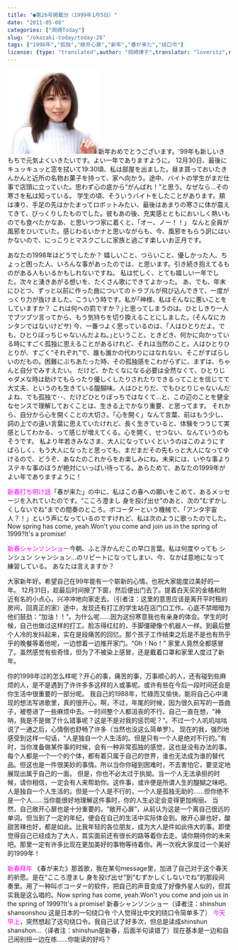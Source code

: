 ```yaml
---
title: "●第26号掲載分（1999年1月5日）"
date: "2011-05-08"
categories: ["岡崎Today"]
slug: "/okazaki-today/today-26"
tags: ["1998年","孤独","敞开心扉","新年","春が来た","绕口令"]
license: {type: "translated",author: "岡崎律子",translator: "loveritz",reproduced-url: "http://www.ne.jp/asahi/okazaki/book/today/today26.html",reproduced-website: "岡崎律子Book"}
---
```


[![today24](./images/today24.jpg)](./images/today24.jpg)新年おめでとうございます。'99年も新しいきもちで元気よくいきたいです。よい一年でありますように。 12月30日、最後にキュッキュッと窓を拭いて19:30頃、私は部屋を出ました。昼ま買っておいたきんかんと近所の名物お菓子を持って、家へ向かう。途中、バイトの学生がまだ仕事で店頭に立っていた。思わず心の底から“がんばれ！”と思う。なぜなら…その寒さを私は知っている。 学生の頃、そういうバイトをしたことがあります。頬は凍り、手足の先はかたまってロボットみたい、最後はあまりの寒さに体が震えてきて、びっくりしたものでした。彼もあの後、充実感とともにおいしく熱いものでも食べたかなあ、と思いつつ家に着くと、「オー、ノー！！」 なんと全員が風邪をひいていた。感じわるいかナと思いながらも、今、風邪をもらう訳にはいかないので、にっこりとマスクごしに家族と過ごす楽しいお正月です。

あなたの1998年はどうでしたか？ 嬉しいこと、つらいこと、優しかった人、ちょっと困った人、いろんな事があったのでは、と思います。引き続き抱えてるものがある人もいるかもしれないですね。 私は忙しく、とても嬉しい一年でした。次々と湧きあがる想いを、たくさん歌にできてよかった。 あ、でも、年末にひとつ、ずっと以前に作った曲についてのトラブルが飛び込んできて、一度がっくり力が抜けました。こういう時です。私が｢神様、私はそんなに悪いことをしていますか？ これは何への罰ですか？｣と思ってしまうのは。ひとしきり一人でブツブツ言ってから、もう気持ちを切り換えることにしました。(そんなにカンタンではないけどサ) 今、一番つよく思っているのは、｢人はひとりだよ。でも、ひとりぼっちじゃないんだよね。｣ということ。ときどき、何かに向かっている時にすごく孤独に思えることがあるけれど、それは当然のこと。人はひとりひとりが、すごく“それぞれ”で、誰も誰かの代わりにはなれない、そこがすばらしいのだもの。困難にぶちあたった時、その孤独感をこわがらずに、まずは、ちゃんと自分でみすえたい。 だけど、かたくなになる必要は全然なくて、ひとりじゃダメな時は助けてもらったり優しくしたりされたりできるってことを信じてて大丈夫、というのも生きている醍醐味。人はひとりだ、でもひとりじゃないんだよね、でも孤独で･･、だけどひとりぼっちではなくて…と、この辺のことを健全なセンスで理解しておくことは、生きる上でかなり重要、と思ってます。 それから、自分から心を開くことの大切さ。「心を開く」なんて言葉、前はもう少し、詞の上での遠い言葉に思えていたけれど、長く生きていると、体験をつうじて実感としてわかる、って感じが増えてくる。心を開く、せつない、なんていうのもそうです。 私より年若きみなさま、大人になっていくというのはこのようにすばらしく、もう大人になったと思っても、まだまだその先もっと大人になってゆけるので、どうぞ、あなたのこれからをお楽しみにね。未来には、いやな事よりステキな事のほうが絶対にいっぱい待ってる。あらためて、あなたの1999年がよい年でありますように！

<span style="color: #ff00ff;">新春打ち明け話</span>「春が来た」の中に、私はこの春への願いをこめて、あるメッセージを入れていたのです。“こころ澄まし 身を投げ出せ”のあと、次の“むずかしくしないでね”までの間奏のところ。ボコーダーという機械で、「アンタ宇宙人？！」という声になっているのですけれど、私は次のように歌ったのでした。Now spring has come, yeah.Won't you come and join us in the spring of 1999?It's a promise!

<span style="color: #ff00ff;">新春シャンソンショー</span>今朝、ふと浮かんだこの早口言葉。私は何度やっても シンシュン シャンション…のリピートになってしまい、今、なかば意地になって練習している。 あなたは言えますか？

大家新年好。希望自己在99年能有一个崭新的心情。也祝大家能度过美好的一年。 12月31日，趁最后时间擦了下窗，然后便出门去了。提着白天买的金橘和附近有名的小点心，兴冲冲地向家走去。（引者注：这里的意思应该是离开平时租的房间，回真正的家）途中，发现还有打工的学生站在店门口工作。心底不禁暗暗为他们鼓劲：“加油！！”。为什么呢……因为这份寒意我也有亲身的体会。学生的时候，自己也做过这样的打工。脸冻得红红的，手脚僵硬像个机器人一样。到最后整个人冷的发抖起来，实在是段痛苦的回忆。那个孩子工作结束之后是不是也有热乎乎的晚餐等着他呢，一边想着一边推开家门。“Oh！No！” 家里人竟然全都感冒了。虽然感觉有些奇怪，但为了不被染上感冒，还是戴着口罩和家里人度过了新年。

你的1998年过的怎么样呢？开心的事，痛苦的事，万事顺心的人，还有碰到些麻烦的人，是不是遇到了许许多多这样的人或事呢。或许有些在今后一段时间还会是你生活中很重要的一部分呢。 我自己的1988年，忙碌而又愉快。能将自己心中涌现的想法写进歌里，真的很开心。啊，不过，年尾的时候，因为很久前写的一首曲子，被卷进了一些麻烦中去。一时间整个人都沮丧的不行。自己一直在想，“神呐，我是不是做了什么错事呢？这是不是对我的惩罚呢？”。不过一个人叽叽咕咕说了一通之后，心情倒也舒畅了许多（当然也没这么简单罗）。 现在的我，强烈地感受到这样一句话，“人是独自一个人生活的。但是只有一个人是绝对不行的。”有时，当你准备做某件事的时候，会有一种非常孤独的感觉，这也是没有办法的事。每个人都是一个一个的个体，都有着只属于自己的世界，谁也无法成为谁的替代品。但这也是一件很美妙的事情。所以当你你碰到困难时，不去害怕它，要坚定地展现出属于自己的一面。 但是，你也不必太过于执拗。当一个人无法承担的时候，请你相信，一定会有人来帮助你。这件事，或许便是所谓人生的醍醐之味吧。人是独自一个人生活的。但是一个人是不行的，一个人是孤独无助的……但你绝不是一个人……当你能很好地理解这件事时，你的人生必定会变得更加绚丽。 当然，自己敞开心扉也是十分重要的。“敞开心扉”，从前认为这是一个离自己很远的单词。但当到了一定的年纪，便会在自己的生活中实际体会到。敞开心扉也好，酸甜苦辣也好，都是如此。比我年轻的各位朋友，成为大人是件如此伟大的事。即使觉得自己已经成为了大人，其实面前还有很长的路等着你去走。请你期待你的未来吧。那里一定有许多比现在更加美好的事物等待着你。再一次祝大家度过一个美好的1999年！

<span style="color: #ff00ff;">新春拜年</span> 《春が来た》那首歌，我在某句message里，加进了自己对于这个春天的祈愿。是在“こころ澄まし 身を投げ出せ”到“むずかしくしないでね”的那段间奏里。用了一种叫ボコーダー的软件，把自己的声音变成了好像外星人似的，但其实我是这么唱的。Now spring has come, yeah.Won't you come and join us in the spring of 1999?It's a promise! 新春シャンソンショー（译者注：shinshun shansonshou 这是日本的一句绕口令 个人觉得比中文的绕口令简单多了） <span style="color: #ff00ff;">今天早上</span>，突然想起了这句绕口令。我自己试了好多次，但总是读成shinshun shanshon…（译者注：shinshun是新春，后面半句读错了）现在基本是一边和自己闹别扭一边在练……你能读的好吗？
